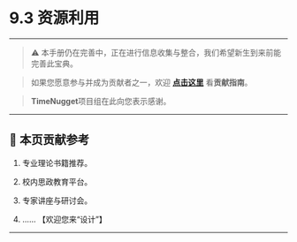 # 9.3 资源利用

---

> ⚠️ 本手册仍在完善中，正在进行信息收集与整合，我们希望新生到来前能完善此宝典。  

> 如果您愿意参与并成为贡献者之一，欢迎 **[点击这里](/CONTRIBUTING.md)** 看**贡献指南**。

> **TimeNugget**项目组在此向您表示感谢。

---

## 📌 本页贡献参考

1. 专业理论书籍推荐。

2. 校内思政教育平台。

3. 专家讲座与研讨会。

4. ……  【欢迎您来“设计”】

---

